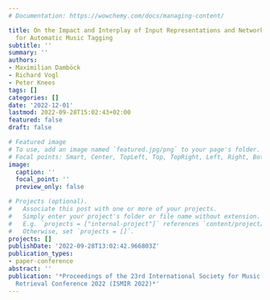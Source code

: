 ```yaml
---
# Documentation: https://wowchemy.com/docs/managing-content/

title: On the Impact and Interplay of Input Representations and Network Architectures
  for Automatic Music Tagging
subtitle: ''
summary: ''
authors:
- Maximilian Damböck
- Richard Vogl
- Peter Knees
tags: []
categories: []
date: '2022-12-01'
lastmod: 2022-09-28T15:02:43+02:00
featured: false
draft: false

# Featured image
# To use, add an image named `featured.jpg/png` to your page's folder.
# Focal points: Smart, Center, TopLeft, Top, TopRight, Left, Right, BottomLeft, Bottom, BottomRight.
image:
  caption: ''
  focal_point: ''
  preview_only: false

# Projects (optional).
#   Associate this post with one or more of your projects.
#   Simply enter your project's folder or file name without extension.
#   E.g. `projects = ["internal-project"]` references `content/project/deep-learning/index.md`.
#   Otherwise, set `projects = []`.
projects: []
publishDate: '2022-09-28T13:02:42.966803Z'
publication_types:
- paper-conference 
abstract: ''
publication: '*Proceedings of the 23rd International Society for Music Information
  Retrieval Conference 2022 (ISMIR 2022)*'
---
```

